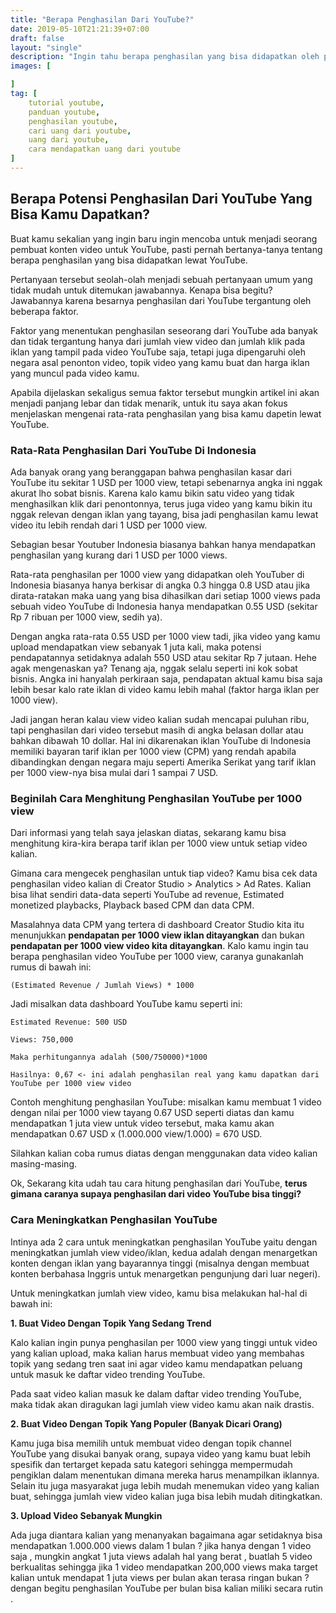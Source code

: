 ```yaml
---
title: "Berapa Penghasilan Dari YouTube?"
date: 2019-05-10T21:21:39+07:00
draft: false
layout: "single"
description: "Ingin tahu berapa penghasilan yang bisa didapatkan oleh para YouTuber? Simak ulasan Bisnis7 mengenai penghasilan dari YouTube."
images: [

]
tag: [
    tutorial youtube,
    panduan youtube,
    penghasilan youtube,
    cari uang dari youtube,
    uang dari youtube,
    cara mendapatkan uang dari youtube
]
---
```


## Berapa Potensi Penghasilan Dari YouTube Yang Bisa Kamu Dapatkan?

Buat kamu sekalian yang ingin baru ingin mencoba untuk menjadi seorang pembuat konten video untuk YouTube, pasti pernah bertanya-tanya tentang berapa penghasilan yang bisa didapatkan lewat YouTube. 

Pertanyaan tersebut seolah-olah menjadi sebuah pertanyaan umum yang tidak mudah untuk ditemukan jawabannya. Kenapa bisa begitu? Jawabannya karena besarnya penghasilan dari YouTube tergantung oleh beberapa faktor.

Faktor yang menentukan penghasilan seseorang dari YouTube ada banyak dan tidak tergantung hanya dari jumlah view video dan jumlah klik pada iklan yang tampil pada video YouTube saja, tetapi juga dipengaruhi oleh negara asal penonton video, topik video yang kamu buat dan harga iklan yang muncul pada video kamu.

Apabila dijelaskan sekaligus semua faktor tersebut mungkin artikel ini akan menjadi panjang lebar dan tidak menarik, untuk itu saya akan fokus menjelaskan mengenai rata-rata penghasilan yang bisa kamu dapetin lewat YouTube.

### Rata-Rata Penghasilan Dari YouTube Di Indonesia

Ada banyak orang yang beranggapan bahwa penghasilan kasar dari YouTube itu sekitar 1 USD per 1000 view, tetapi sebenarnya angka ini nggak akurat lho sobat bisnis. Karena kalo kamu bikin satu video yang tidak menghasilkan klik dari penontonnya, terus juga video yang kamu bikin itu nggak relevan dengan iklan yang tayang, bisa jadi penghasilan kamu lewat video itu lebih rendah dari 1 USD per 1000 view.

Sebagian besar Youtuber Indonesia biasanya bahkan hanya mendapatkan penghasilan yang kurang dari 1 USD per 1000 views. 

Rata-rata penghasilan per 1000 view yang didapatkan oleh YouTuber di Indonesia biasanya hanya berkisar di angka 0.3 hingga 0.8 USD atau jika dirata-ratakan maka uang yang bisa dihasilkan dari setiap 1000 views pada sebuah video YouTube di Indonesia hanya mendapatkan 0.55 USD (sekitar Rp 7 ribuan per 1000 view, sedih ya). 

Dengan angka rata-rata 0.55 USD per 1000 view tadi, jika video yang kamu upload mendapatkan view sebanyak 1 juta kali, maka potensi pendapatannya setidaknya adalah 550 USD atau sekitar Rp 7 jutaan. Hehe agak mengenaskan ya? Tenang aja, nggak selalu seperti ini kok sobat bisnis. Angka ini hanyalah perkiraan saja, pendapatan aktual kamu bisa saja lebih besar kalo rate iklan di video kamu lebih mahal (faktor harga iklan per 1000 view).

Jadi jangan heran kalau view video kalian sudah mencapai puluhan ribu, tapi penghasilan dari video tersebut masih di angka belasan dollar atau bahkan dibawah 10 dollar. Hal ini dikarenakan iklan YouTube di Indonesia memiliki bayaran tarif iklan per 1000 view (CPM) yang rendah apabila dibandingkan dengan negara maju seperti Amerika Serikat yang tarif iklan per 1000 view-nya bisa mulai dari 1 sampai 7 USD.

### Beginilah Cara Menghitung Penghasilan YouTube per 1000 view

Dari informasi yang telah saya jelaskan diatas, sekarang kamu bisa menghitung kira-kira berapa tarif iklan per 1000 view untuk setiap video kalian.

Gimana cara mengecek penghasilan untuk tiap video? Kamu bisa cek data penghasilan video kalian di Creator Studio > Analytics > Ad Rates. Kalian bisa lihat sendiri data-data seperti YouTube ad revenue, Estimated monetized playbacks, Playback based CPM dan data CPM.

Masalahnya data CPM yang tertera di dashboard Creator Studio kita itu menunjukkan **pendapatan per 1000 view iklan ditayangkan** dan bukan **pendapatan per 1000 view video kita ditayangkan**. Kalo kamu ingin tau berapa penghasilan video YouTube per 1000 view, caranya gunakanlah rumus di bawah ini:

`(Estimated Revenue / Jumlah Views) * 1000`


Jadi misalkan data dashboard YouTube kamu seperti ini:

`Estimated Revenue: 500 USD`

`Views: 750,000`

`Maka perhitungannya adalah (500/750000)*1000`

`Hasilnya: 0,67 <- ini adalah penghasilan real yang kamu dapatkan dari YouTube per 1000 view video`

Contoh menghitung penghasilan YouTube: misalkan kamu membuat 1 video dengan nilai per 1000 view tayang 0.67 USD seperti diatas dan kamu mendapatkan 1 juta view untuk video tersebut, maka kamu akan mendapatkan 0.67 USD x (1.000.000 view/1.000) = 670 USD.

Silahkan kalian coba rumus diatas dengan menggunakan data video kalian masing-masing.

Ok, Sekarang kita udah tau cara hitung penghasilan dari YouTube, **terus gimana caranya supaya penghasilan dari video YouTube bisa tinggi?**

### Cara Meningkatkan Penghasilan YouTube

Intinya ada 2 cara untuk meningkatkan penghasilan YouTube yaitu dengan meningkatkan jumlah view video/iklan, kedua adalah dengan menargetkan konten dengan iklan yang bayarannya tinggi (misalnya dengan membuat konten berbahasa Inggris untuk menargetkan pengunjung dari luar negeri). 

Untuk meningkatkan jumlah view video, kamu bisa melakukan hal-hal di bawah ini:

**1. Buat Video Dengan Topik Yang Sedang Trend**

Kalo kalian ingin punya penghasilan per 1000 view yang tinggi untuk video yang kalian upload, maka kalian harus membuat video yang membahas topik yang sedang tren saat ini agar video kamu mendapatkan peluang untuk masuk ke daftar video trending YouTube.

Pada saat video kalian masuk ke dalam daftar video trending YouTube, maka tidak akan diragukan lagi jumlah view video kamu akan naik drastis. 

**2. Buat Video Dengan Topik Yang Populer (Banyak Dicari Orang)**

Kamu juga bisa memilih untuk membuat video dengan topik channel YouTube yang disukai banyak orang, supaya video yang kamu buat lebih spesifik dan tertarget kepada satu kategori sehingga mempermudah pengiklan dalam menentukan dimana mereka harus menampilkan iklannya. Selain itu juga masyarakat juga lebih mudah menemukan video yang kalian buat, sehingga jumlah view video kalian juga bisa lebih mudah ditingkatkan.

**3. Upload Video Sebanyak Mungkin**

Ada juga diantara kalian yang menanyakan bagaimana agar setidaknya bisa mendapatkan 1.000.000 views dalam 1 bulan ? jika hanya dengan 1 video saja , mungkin angkat 1 juta views adalah hal yang berat , buatlah 5 video berkualitas sehingga jika 1 video mendapatkan 200,000 views maka target kalian untuk mendapat 1 juta views per bulan akan terasa ringan bukan ? dengan begitu penghasilan YouTube per bulan bisa kalian miliki secara rutin .
